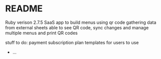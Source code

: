 # README

Ruby verison 2.7.5
SaaS app to build menus using qr code gathering data from external sheets
able to see QR code, sync changes and manage multiple menus and print QR codes


stuff to do:
payment subscription plan
templates for users to use

* ...
